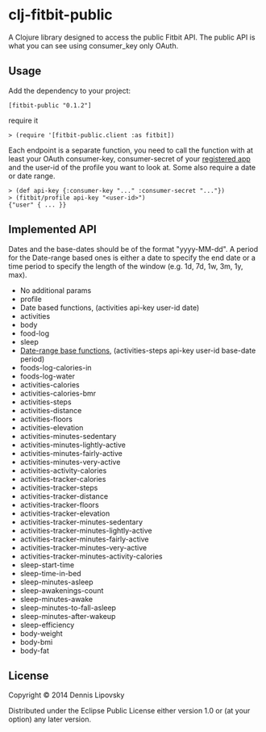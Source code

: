 # clj-fitbit-public

A Clojure library designed to access the public Fitbit API. The public API is what you can see using consumer_key only OAuth.

## Usage

Add the dependency to your project:

    [fitbit-public "0.1.2"]

require it

    > (require '[fitbit-public.client :as fitbit])

Each endpoint is a separate function, you need to call the function with at least your OAuth consumer-key, consumer-secret of your [registered app][1] and the user-id of the profile you want to look at. Some also require a date or date range.

    > (def api-key {:consumer-key "..." :consumer-secret "..."})
    > (fitbit/profile api-key "<user-id>")
    {"user" { ... }}

[1]: http://dev.fitbit.com/

## Implemented API

Dates and the base-dates should be of the format "yyyy-MM-dd". A period for the Date-range based ones is either a date to specify the end date or a time period to specify the length of the window (e.g. 1d, 7d, 1w, 3m, 1y, max).

* No additional params
 * profile
* Date based functions, 
    (activities api-key user-id date)
 * activities
 * body
 * food-log
 * sleep
* [Date-range base functions][2], 
    (activities-steps api-key user-id base-date period)
 * foods-log-calories-in
 * foods-log-water
 * activities-calories
 * activities-calories-bmr
 * activities-steps
 * activities-distance
 * activities-floors
 * activities-elevation
 * activities-minutes-sedentary
 * activities-minutes-lightly-active
 * activities-minutes-fairly-active
 * activities-minutes-very-active
 * activities-activity-calories
 * activities-tracker-calories
 * activities-tracker-steps
 * activities-tracker-distance
 * activities-tracker-floors
 * activities-tracker-elevation
 * activities-tracker-minutes-sedentary
 * activities-tracker-minutes-lightly-active
 * activities-tracker-minutes-fairly-active
 * activities-tracker-minutes-very-active
 * activities-tracker-minutes-activity-calories
 * sleep-start-time
 * sleep-time-in-bed
 * sleep-minutes-asleep
 * sleep-awakenings-count
 * sleep-minutes-awake
 * sleep-minutes-to-fall-asleep
 * sleep-minutes-after-wakeup
 * sleep-efficiency
 * body-weight
 * body-bmi
 * body-fat

[2]: https://wiki.fitbit.com/display/API/API-Get-Time-Series

## License

Copyright © 2014 Dennis Lipovsky

Distributed under the Eclipse Public License either version 1.0 or (at
your option) any later version.
